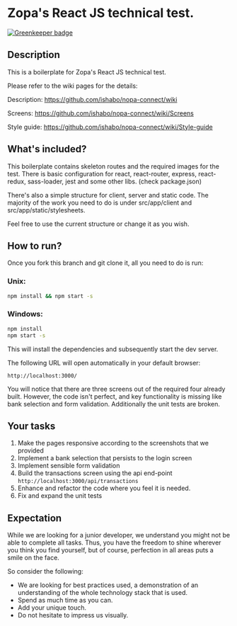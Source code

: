 
# Zopa's React JS technical test.

[![Greenkeeper badge](https://badges.greenkeeper.io/admmasters/nopa-connect-web.svg)](https://greenkeeper.io/)

## Description
This is a boilerplate for Zopa's React JS technical test.

Please refer to the wiki pages for the details:

Description: https://github.com/ishabo/nopa-connect/wiki

Screens: https://github.com/ishabo/nopa-connect/wiki/Screens

Style guide: https://github.com/ishabo/nopa-connect/wiki/Style-guide

## What's included?
This boilerplate contains skeleton routes and the required images for the test.
There is basic configuration for react, react-router, express, react-redux, sass-loader, jest and some other libs. (check package.json)

There's also a simple structure for client, server and static code. The majority of the work you need to do is under src/app/client and src/app/static/stylesheets.

Feel free to use the current structure or change it as you wish.

## How to run?

Once you fork this branch and git clone it, all you need to do is run:

### Unix:
```sh
npm install && npm start -s
```

### Windows:
```sh
npm install
npm start -s
```

This will install the dependencies and subsequently start the dev server.

The following URL will open automatically in your default browser:
```
http://localhost:3000/
```

You will notice that there are three screens out of the required four already built. However, the code isn't perfect, and key functionality is missing like bank selection and form validation. Additionally the unit tests are broken.

## Your tasks

1. Make the pages responsive according to the screenshots that we provided
2. Implement a bank selection that persists to the login screen
3. Implement sensible form validation
4. Build the transactions screen using the api end-point `http://localhost:3000/api/transactions`
5. Enhance and refactor the code where you feel it is needed.
6. Fix and expand the unit tests

## Expectation

While we are looking for a junior developer, we understand you might not be able to complete all tasks. Thus, you have the freedom to shine wherever you think you find yourself, but of course, perfection in all areas puts a smile on the face.

So consider the following:
- We are looking for best practices used, a demonstration of an understanding of the whole technology stack that is used.
- Spend as much time as you can.
- Add your unique touch.
- Do not hesitate to impress us visually.
